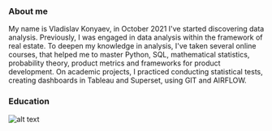 ### About me
My name is Vladislav Konyaev, in October 2021 I've started discovering data analysis. Previously, I was engaged in data analysis within the framework of real estate.
To deepen my knowledge in analysis, I've taken several online courses, that helped me to master Python, SQL, mathematical statistics, probability theory, product metrics and frameworks for product development. On academic projects, I practiced conducting statistical tests, creating dashboards in Tableau and Superset, using GIT and AIRFLOW.

### Education

![alt text]([https://ibb.co/T1dY3Vr])
